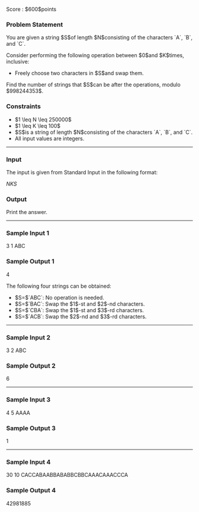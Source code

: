 
<div>

<span>

<span>

<p>
Score : $600$points
</p>

<div>

<section>

### **Problem Statement**

<p>
You are given a string $S$of length $N$consisting of the characters `A`, `B`, and `C`.
</p>

<p>
Consider performing the following operation between $0$and $K$times, inclusive:
</p>

<ul>

<li>
Freely choose two characters in $S$and swap them.
</li>

</ul>

<p>
Find the number of strings that $S$can be after the operations, modulo $998244353$.
</p>

</section>

</div>

<div>

<section>

### **Constraints**

<ul>

<li>
$1 \leq N \leq 250000$
</li>

<li>
$1 \leq K \leq 100$
</li>

<li>
$S$is a string of length $N$consisting of the characters `A`, `B`, and `C`.
</li>

<li>
All input values are integers.
</li>

</ul>

</section>

</div>

---

<div>

<div>

<section>

### **Input**

<p>
The input is given from Standard Input in the following format:
</p>

<div>

$N$$K$$S$
</div>

</section>

</div>

<div>

<section>

### **Output**

<p>
Print the answer.
</p>

</section>

</div>

</div>

---

<div>

<section>

### **Sample Input 1**

<div>

3 1
ABC

</div>

</section>

</div>

<div>

<section>

### **Sample Output 1**

<div>

4

</div>

<p>
The following four strings can be obtained:
</p>

<ul>

<li>
$S=$`ABC`: No operation is needed.
</li>

<li>
$S=$`BAC`: Swap the $1$-st and $2$-nd characters.
</li>

<li>
$S=$`CBA`: Swap the $1$-st and $3$-rd characters.
</li>

<li>
$S=$`ACB`: Swap the $2$-nd and $3$-rd characters.
</li>

</ul>

</section>

</div>

---

<div>

<section>

### **Sample Input 2**

<div>

3 2
ABC

</div>

</section>

</div>

<div>

<section>

### **Sample Output 2**

<div>

6

</div>

</section>

</div>

---

<div>

<section>

### **Sample Input 3**

<div>

4 5
AAAA

</div>

</section>

</div>

<div>

<section>

### **Sample Output 3**

<div>

1

</div>

</section>

</div>

---

<div>

<section>

### **Sample Input 4**

<div>

30 10
CACCABAABBABABBCBBCAAACAAACCCA

</div>

</section>

</div>

<div>

<section>

### **Sample Output 4**

<div>

42981885

</div>

</section>

</div>

</span>

</span>

</div>
